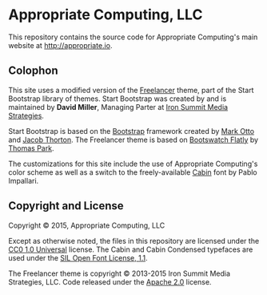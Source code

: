 # Appropriate Computing, LLC

This repository contains the source code for Appropriate Computing's main website at http://appropriate.io.

## Colophon

This site uses a modified version of the [Freelancer](https://github.com/IronSummitMedia/startbootstrap-freelancer) theme, part of the Start Bootstrap library of themes. Start Bootstrap was created by and is maintained by **David Miller**, Managing Parter at [Iron Summit Media Strategies](http://www.ironsummitmedia.com/).

Start Bootstrap is based on the [Bootstrap](http://getbootstrap.com/) framework created by [Mark Otto](https://twitter.com/mdo) and [Jacob Thorton](https://twitter.com/fat). The Freelancer theme is based on [Bootswatch Flatly](https://bootswatch.com/flatly) by [Thomas Park](http://thomaspark.co/).

The customizations for this site include the use of Appropriate Computing's color scheme as well as a switch to the freely-available [Cabin](http://www.impallari.com/cabin) font by Pablo Impallari.

## Copyright and License

Copyright © 2015, Appropriate Computing, LLC

Except as otherwise noted, the files in this repository are licensed under the [CC0 1.0 Universal](LICENSE) license. The Cabin and Cabin Condensed typefaces are used under the [SIL Open Font License, 1.1](OFL.txt).

The Freelancer theme is copyright © 2013-2015 Iron Summit Media Strategies, LLC. Code released under the [Apache 2.0](https://github.com/IronSummitMedia/startbootstrap-freelancer/blob/gh-pages/LICENSE) license.
